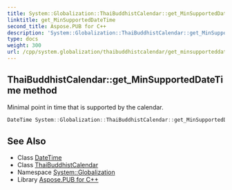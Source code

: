 ```yaml
---
title: System::Globalization::ThaiBuddhistCalendar::get_MinSupportedDateTime method
linktitle: get_MinSupportedDateTime
second_title: Aspose.PUB for C++
description: 'System::Globalization::ThaiBuddhistCalendar::get_MinSupportedDateTime method. Minimal point in time that is supported by the calendar in C++.'
type: docs
weight: 300
url: /cpp/system.globalization/thaibuddhistcalendar/get_minsupporteddatetime/
---
```

## ThaiBuddhistCalendar::get_MinSupportedDateTime method


Minimal point in time that is supported by the calendar.

```cpp
DateTime System::Globalization::ThaiBuddhistCalendar::get_MinSupportedDateTime() const override
```

## See Also

* Class [DateTime](../../../system/datetime/)
* Class [ThaiBuddhistCalendar](../)
* Namespace [System::Globalization](../../)
* Library [Aspose.PUB for C++](../../../)
